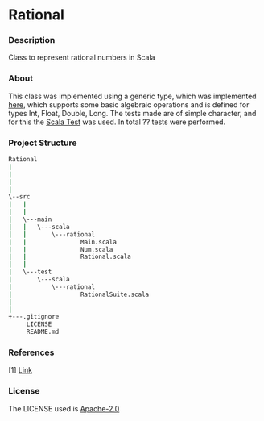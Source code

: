 # Rational

### Description
Class to represent rational numbers in Scala

### About

This class was implemented using a generic type, which was implemented [here](https://github.com/JoaoVitorLeite/Rational/blob/master/src/main/scala/rational/Num.scala), which supports some basic algebraic operations and is defined for types Int, Float, Double, Long. The tests made are of simple character, and for this the [Scala Test](https://www.scalatest.org/) was used. In total ?? tests were performed.

### Project Structure

```bash
Rational
|
|
|
|
\--src
|   |
|   |
|   \---main
|   |   \---scala
|   |       \---rational
|   |               Main.scala
|   |               Num.scala
|   |               Rational.scala
|   |
|   \---test
|       \---scala
|           \---rational
|                   RationalSuite.scala
|
|
+---.gitignore
     LICENSE
     README.md
```



### References

[1] [Link](https://www.mathsisfun.com/algebra/rational-numbers-operations.html)



### License
The LICENSE used is [Apache-2.0](https://github.com/JoaoVitorLeite/Rational/blob/master/LICENSE)
